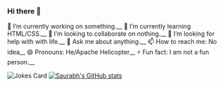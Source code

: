 ### Hi there 👋
<!-- Markdown -->

🔭 I’m currently working on something.__
🌱 I’m currently learning HTML/CSS.__
👯 I’m looking to collaborate on nothing.__
🤔 I’m looking for help with with life.__
💬 Ask me about anything.__
📫 How to reach me: No idea__
😄 Pronouns: He/Apache Helicopter__
⚡ Fun fact: I am not a fun person.__

![Jokes Card](https://readme-jokes.vercel.app/api)
[![Saurabh's GitHub stats](https://github-readme-stats.vercel.app/api?username=de-saurabh)](https://github.com/e-saurabh/github-readme-stats)
<!--
**de-saurabh/de-saurabh** is a ✨ _special_ ✨ repository because its `README.md` (this file) appears on your GitHub profile.

Here are some ideas to get you started:

- 🔭 I’m currently working on ...
- 🌱 I’m currently learning ...
- 👯 I’m looking to collaborate on ...
- 🤔 I’m looking for help with ...
- 💬 Ask me about ...
- 📫 How to reach me: ...
- 😄 Pronouns: ...
- ⚡ Fun fact: ...
-->
